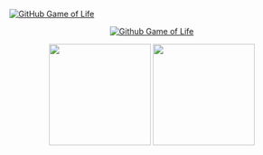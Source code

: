 [![GitHub Game of Life](https://github4life.herokuapp.com/Jord4563.gif?z=6)](https://github4life.herokuapp.com/Jord4563)
<p align="center">
  <a href="https://github4life.herokuapp.com/Jord4563"><img src="https://github4life.herokuapp.com/Jord4563.gif?z=6" alt="Github Game of Life"></a>
</p>

<p align="center">
  <img height="180em" src="https://github-readme-stats.vercel.app/api?username=Jord4563" />
  <img height="180em" src="https://github-readme-stats-eight-theta.vercel.app/api/top-langs/?username=Jord4563&layout=compact&exclude_lang=ruby" />
</p>

<!--
**Jord4563/Jord4563** is a ✨ _special_ ✨ repository because its `README.md` (this file) appears on your GitHub profile.

Here are some ideas to get you started:

- 🔭 I’m currently working on ...
- 🌱 I’m currently learning ...
- 👯 I’m looking to collaborate on ...
- 🤔 I’m looking for help with ...
- 💬 Ask me about ...
- 📫 How to reach me: ...
- 😄 Pronouns: ...
- ⚡ Fun fact: ...
-->

